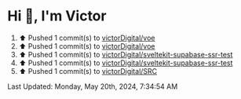 <h1>Hi 👋, I'm Victor </h1>

<!--RECENT_ACTIVITY:start-->
1. ⬆️ Pushed 1 commit(s) to [victorDigital/voe](https://github.com/victorDigital/voe)<br>
2. ⬆️ Pushed 1 commit(s) to [victorDigital/voe](https://github.com/victorDigital/voe)<br>
3. ⬆️ Pushed 1 commit(s) to [victorDigital/sveltekit-supabase-ssr-test](https://github.com/victorDigital/sveltekit-supabase-ssr-test)<br>
4. ⬆️ Pushed 1 commit(s) to [victorDigital/sveltekit-supabase-ssr-test](https://github.com/victorDigital/sveltekit-supabase-ssr-test)<br>
5. ⬆️ Pushed 1 commit(s) to [victorDigital/SRC](https://github.com/victorDigital/SRC)<br>
<!--RECENT_ACTIVITY:end-->

<!--RECENT_ACTIVITY:last_update-->
Last Updated: Monday, May 20th, 2024, 7:34:54 AM
<!--RECENT_ACTIVITY:last_update_end-->
